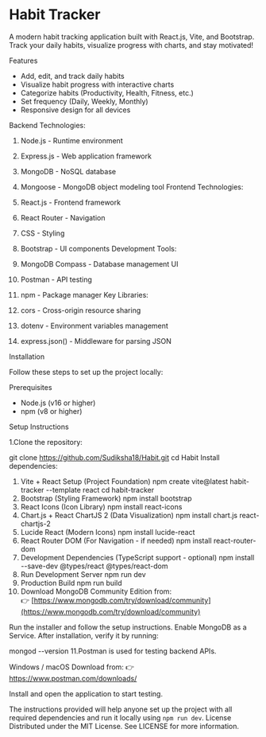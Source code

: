 
# Habit Tracker 

A modern habit tracking application built with React.js, Vite, and Bootstrap. Track your daily habits, visualize progress with charts, and stay motivated!

Features

- Add, edit, and track daily habits
- Visualize habit progress with interactive charts
- Categorize habits (Productivity, Health, Fitness, etc.)
- Set frequency (Daily, Weekly, Monthly)
- Responsive design for all devices

 
Backend Technologies:

1. Node.js - Runtime environment
2. Express.js - Web application framework
3. MongoDB - NoSQL database
4. Mongoose - MongoDB object modeling tool
Frontend Technologies:

1. React.js - Frontend framework
2. React Router - Navigation
3. CSS - Styling
4. Bootstrap - UI components
Development Tools:

1. MongoDB Compass - Database management UI
2. Postman - API testing
3. npm - Package manager
Key Libraries:

1. cors - Cross-origin resource sharing
2. dotenv - Environment variables management
3. express.json() - Middleware for parsing JSON

 Installation

Follow these steps to set up the project locally:

Prerequisites

- Node.js (v16 or higher)
- npm (v8 or higher)

 Setup Instructions

1.Clone the repository:
  
   git clone https://github.com/Sudiksha18/Habit.git
   cd Habit
Install dependencies:

1. Vite + React Setup (Project Foundation)
npm create vite@latest habit-tracker --template react
cd habit-tracker
2. Bootstrap (Styling Framework)
npm install bootstrap
3. React Icons (Icon Library)
npm install react-icons
4. Chart.js + React ChartJS 2 (Data Visualization)
npm install chart.js react-chartjs-2
5. Lucide React (Modern Icons)
npm install lucide-react
6. React Router DOM (For Navigation - if needed)
npm install react-router-dom
7. Development Dependencies (TypeScript support - optional)
npm install --save-dev @types/react @types/react-dom
8. Run Development Server
npm run dev
9. Production Build
npm run build
10. Download MongoDB Community Edition from:  
   👉 [https://www.mongodb.com/try/download/community](https://www.mongodb.com/try/download/community)

 Run the installer and follow the setup instructions. Enable MongoDB as a Service.
 After installation, verify it by running:
 
   mongod --version
11.Postman is used for testing backend APIs.

 Windows /  macOS
Download from:
👉 https://www.postman.com/downloads/

Install and open the application to start testing.


The instructions provided will help anyone set up the project with all required dependencies and run it locally using `npm run dev`.
License
Distributed under the MIT License. See LICENSE for more information.
